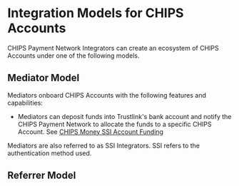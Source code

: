 # Integration Models for CHIPS Accounts

CHIPS Payment Network Integrators can create an ecosystem of CHIPS Accounts under one of the following models.

## Mediator Model
Mediators onboard CHIPS Accounts with the following features and capabilities:
* Mediators can deposit funds into Trustlink's bank account and notify the CHIPS Payment Network to allocate the funds to a specific CHIPS Account. See [CHIPS Money SSI Account Funding][post-chips-money-ssi-bank-deposits-notifications]

Mediators are also referred to as SSI Integrators. SSI refers to the authentication method used. 


## Referrer Model



[post-chips-money-ssi-bank-deposits-notifications]: ../reference/sandbox-chips-money-ssi/swagger.json/paths/~1bank~1deposits~1notifications/post